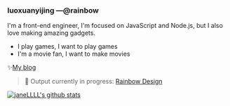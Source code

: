 ### luoxuanyijing —@rainbow

I'm a front-end engineer, I'm focused on JavaScript and Node.js, but I also love making amazing gadgets.
- I play games, I want to play games
- I'm a movie fan, I want to make movies

✨[My blog](https://github.com/janeLLLL/blog)


> :rainbow: Output currently in progress:  [Rainbow Design](https://github.com/rainbow-design)

[![janeLLLL's github stats](https://github-readme-stats.vercel.app/api?username=janeLLLL&show_icons=true&hide_title=true])](https://github.com/janeLLLL)


<!--
**janeLLLL/janeLLLL** is a ✨ _special_ ✨ repository because its `README.md` (this file) appears on your GitHub profile.

Here are some ideas to get you started:

- 🔭 I’m currently working on ...
- 🌱 I’m currently learning ...
- 👯 I’m looking to collaborate on ...
- 🤔 I’m looking for help with ...
- 💬 Ask me about ...
- 📫 How to reach me: ...
- 😄 Pronouns: ...
- ⚡ Fun fact: ...
  -->
